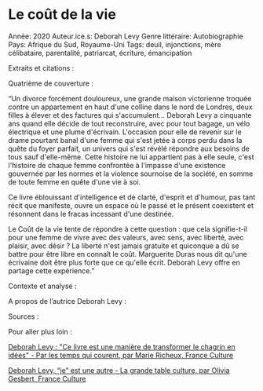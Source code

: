 # Le coût de la vie

Année: 2020
Auteur.ice.s: Deborah Levy
Genre littéraire: Autobiographie
Pays: Afrique du Sud, Royaume-Uni
Tags: deuil, injonctions, mère célibataire, parentalité, patriarcat, écriture, émancipation

Extraits et citations : 

Quatrième de couverture : 

“Un divorce forcément douloureux, une grande maison victorienne troquée contre un appartement en haut d'une colline dans le nord de Londres, deux filles à élever et des factures qui s'accumulent... Deborah Levy a cinquante ans quand elle décide de tout reconstruire, avec pour tout bagage, un vélo électrique et une plume d'écrivain. L'occasion pour elle de revenir sur le drame pourtant banal d'une femme qui s'est jetée à corps perdu dans la quête du foyer parfait, un univers qui s'est révélé répondre aux besoins de tous sauf d'elle-même. Cette histoire ne lui appartient pas à elle seule, c'est l'histoire de chaque femme confrontée à l'impasse d'une existence gouvernée par les normes et la violence sournoise de la société, en somme de toute femme en quête d'une vie à soi.

Ce livre éblouissant d'intelligence et de clarté, d'esprit et d'humour, pas tant récit que manifeste, ouvre un espace où le passé et le présent coexistent et résonnent dans le fracas incessant d'une destinée.

Le Coût de la vie tente de répondre à cette question : que cela signifie-t-il pour une femme de vivre avec des valeurs, avec sens, avec liberté, avec plaisir, avec désir ? La liberté n'est jamais gratuite et quiconque a dû se battre pour être libre en connaît le coût. Marguerite Duras nous dit qu'une écrivaine doit être plus forte que ce qu'elle écrit. Deborah Levy offre en partage cette expérience.”

Contexte et analyse : 

A propos de l’autrice Deborah Levy : 

Sources : 

Pour aller plus loin : 

[Deborah Levy : "Ce livre est une manière de transformer le chagrin en idées" - Par les temps qui courent, par Marie Richeux, France Culture](https://www.franceculture.fr/emissions/par-les-temps-qui-courent/deborah-levy-ce-livre-est-une-maniere-de-transformer-le-chagrin-en-idees)

[Deborah Levy, “je” est une autre - La grande table culture, par Olivia Gesbert, France Culture](https://www.franceculture.fr/emissions/la-grande-table-culture/deborah-levy-je-est-une-autre)